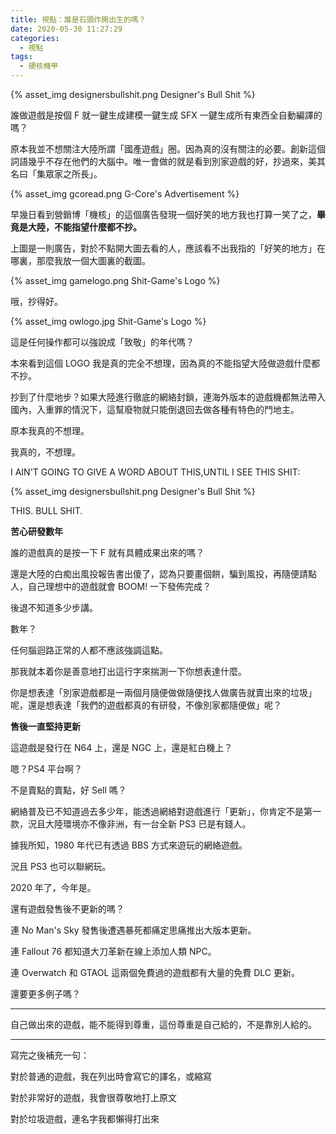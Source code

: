 ```yaml
---
title: 視點：誰是石頭炸開出生的嗎？
date: 2020-05-30 11:27:29
categories: 
  - 視點
tags:
  - 硬核機甲
---
```


{% asset_img designersbullshit.png Designer's Bull Shit %}

誰做遊戲是按個 F 就一鍵生成建模一鍵生成 SFX 一鍵生成所有東西全自動編譯的嗎？

<!-- more -->

原本我並不想關注大陸所謂「國產遊戲」圈。因為真的沒有關注的必要。創新這個詞語幾乎不存在他們的大腦中。唯一會做的就是看到別家遊戲的好，抄過來，美其名曰「集眾家之所長」。

{% asset_img gcoread.png G-Core's Advertisement %}

早幾日看到營銷博「機核」的這個廣告發現一個好笑的地方我也打算一笑了之，**畢竟是大陸，不能指望什麼都不抄。**

上圖是一則廣告，對於不點開大圖去看的人，應該看不出我指的「好笑的地方」在哪裏，那麼我放一個大圖裏的截圖。

{% asset_img gamelogo.png Shit-Game's Logo %}

哦，抄得好。

{% asset_img owlogo.jpg Shit-Game's Logo %}

這是任何操作都可以強說成「致敬」的年代嗎？

本來看到這個 LOGO 我是真的完全不想理，因為真的不能指望大陸做遊戲什麼都不抄。

抄到了什麼地步？如果大陸進行徹底的網絡封鎖，連海外版本的遊戲機都無法帶入國內，入重罪的情況下，這幫廢物就只能倒退回去做各種有特色的鬥地主。

原本我真的不想理。

我真的，不想理。

I AIN'T GOING TO GIVE A WORD ABOUT THIS,UNTIL I SEE THIS SHIT: 

{% asset_img designersbullshit.png Designer's Bull Shit %}

THIS. BULL SHIT.

**苦心研發數年**

誰的遊戲真的是按一下 F 就有具體成果出來的嗎？

還是大陸的白痴出風投報告書出傻了，認為只要畫個餅，騙到風投，再隨便請點人，自己理想中的遊戲就會 BOOM! 一下發佈完成？

後退不知道多少步講。

數年？

任何腦迴路正常的人都不應該強調這點。

那我就本着你是善意地打出這行字來揣測一下你想表達什麼。

你是想表達「別家遊戲都是一兩個月隨便做做隨便找人做廣告就賣出來的垃圾」呢，還是想表達「我們的遊戲都真的有研發，不像別家都隨便做」呢？

**售後一直堅持更新**

這遊戲是發行在 N64 上，還是 NGC 上，還是紅白機上？

嗯？PS4 平台啊？

不是賣點的賣點，好 Sell 嗎？

網絡普及已不知道過去多少年，能透過網絡對遊戲進行「更新」，你肯定不是第一款，況且大陸環境亦不像非洲，有一台全新 PS3 已是有錢人。

據我所知，1980 年代已有透過 BBS 方式來遊玩的網絡遊戲。

況且 PS3 也可以聯網玩。

2020 年了，今年是。

還有遊戲發售後不更新的嗎？

連 No Man's Sky 發售後遭遇暴死都痛定思痛推出大版本更新。

連 Fallout 76 都知道大刀革新在線上添加人類 NPC。

連 Overwatch 和 GTAOL 這兩個免費過的遊戲都有大量的免費 DLC 更新。

還要更多例子嗎？

---

自己做出來的遊戲，能不能得到尊重，這份尊重是自己給的，不是靠別人給的。

---

寫完之後補充一句：

對於普通的遊戲，我在列出時會寫它的譯名，或縮寫

對於非常好的遊戲，我會很尊敬地打上原文

對於垃圾遊戲，連名字我都懶得打出來